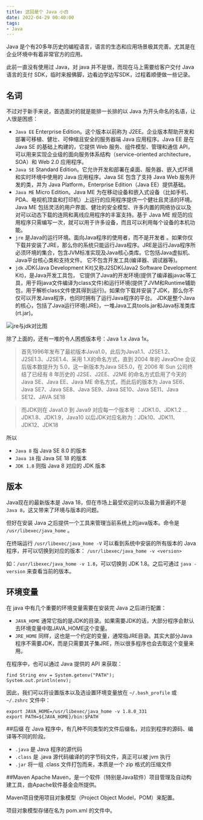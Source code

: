 ```yaml
---
title: 这回是个 Java 小白
date: 2022-04-29 00:40:00
tags: 
- Java
---
```


Java 是个有20多年历史的编程语言，语言的生态和应用场景极其完善。尤其是在企业环境中有着非常官方的应用。

此前一直没有使用过 Java，对 java 并不是很，而现在马上需要给客户交付 Java 语言的支付 SDK，临时来报佛脚，边看边学边写SDK，过程着顺便做一些记录。

## 名词
不过对于新手来说，首选面对的就是能排一长排的以 Java 为开头命名的名语，让人很是困惑：

- `Java EE` Enterprise Edition。这个版本以前称为 J2EE。企业版本帮助开发和部署可移植、健壮、可伸缩且安全的服务器端 Java 应用程序。Java EE 是在 Java SE 的基础上构建的，它提供 Web 服务、组件模型、管理和通信 API，可以用来实现企业级的面向服务体系结构（service-oriented architecture，SOA）和 Web 2.0 应用程序。
- `Java SE` Standard Edition。它允许开发和部署在桌面、服务器、嵌入式环境和实时环境中使用的 Java 应用程序。Java SE 包含了支持 Java Web 服务开发的类，并为 Java Platform，Enterprise Edition（Java EE）提供基础。
- `Java ME` Micro Edition。Java ME 为在移动设备和嵌入式设备（比如手机、PDA、电视机顶盒和打印机）上运行的应用程序提供一个健壮且灵活的环境。Java ME 包括灵活的用户界面、健壮的安全模型、许多内置的网络协议以及对可以动态下载的连网和离线应用程序的丰富支持。基于 Java ME 规范的应用程序只需编写一次，就可以用于许多设备，而且可以利用每个设备的本机功能。
- `jre` 是Java的运行环境。面向Java程序的使用者，而不是开发者 。如果你仅下载并安装了JRE，那么你的系统只能运行Java程序。JRE是运行Java程序所必须环境的集合，包含JVM标准实现及Java核心类库。它包括Java虚拟机、Java平台核心类和支持文件。 它不包含开发工具(编译器、调试器等)。
- `jdk` JDK(Java Development Kit)又称J2SDK(Java2 Software Development Kit)，是Java开发工具包， 它提供了Java的开发环境(提供了编译器javac等工具，用于将java文件编译为class文件)和运行环境(提供了JVM和Runtime辅助包，用于解析class文件使其得到运行)。如果你下载并安装了JDK，那么你不仅可以开发Java程序，也同时拥有了运行Java程序的平台。 JDK是整个Java的核心，包括了Java运行环境(JRE)，一堆Java工具tools.jar和Java标准类库 (rt.jar)。


![jre与jdk对比图](https://tva1.sinaimg.cn/large/e6c9d24egy1h1r10a12o9j20fk0b2t9r.jpg)


除了上面的，还有一堆的令人困惑版本号：Java 1.x Java 1x。

> 首先1996年发布了最初版本Java1.0，此后为Java1.1、J2SE1.2、J2SE1.3、J2SE1.4、采用 1.X的命名方式，直到 2004 年的 JavaOne 会议后版本数提升为 5.0，这一新版本为Java SE5.0，在 2006 年 Sun 公司终结了已经有 8 年历史的 J2SE、J2EE、J2ME 的命名方式启用了今天的 Java SE、Java EE、Java ME  命名方式，而此后的版本为 Java SE6、Java SE7、Java SE8、Java SE9、Java SE10、Java SE11、Java SE12、JAVA SE18

> 而JDK则在 Java1.0 到 Java9 对应每一个版本号 ：JDK1.0、JDK1.2 ... JDK1.8、JDK1.9，Java10 以后JDK对应名称为：JDk10、JDK11、JDK12、JDK18

所以
- `Java 8` 指 Java SE 8.0 的版本
- `Java 18` 指 Java SE 18 的版本 
- `JDK 1.8` 则指 Java 8 对应的 JDK 版本

## 版本
Java现在的最新版本是 Java 18，但在市场上最受欢迎的以及最为普遍的不是  `Java 8`，这又带来了环境与版本的问题。

但好在安装 Java 之后提供一个工具来管理当前系统上的java版本。命令是 `/usr/libexec/java_home` 。

在终端运行 `/usr/libexec/java_home -V` 可以看到系统中安装的所有版本的 Java  程序，并可以切换到对应的版本： `/usr/libexec/java_home -v <version>`

如：`/usr/libexec/java_home -v 1.8`，可以切换到 JDK 1.8。之后可通过 `java -version` 来查看当前的版本。

## 环境变量
在 java 中有几个重要的环境变量需要在安装完 Java 之后进行配置：
- `JAVA_HOME` 通常它指的是JDK的目录。如果需要JDK的话，大部分程序会默认去环境变量中取JAVA\_HOME这个变量。
- `JRE_HOME` 同样，这也是一个约定的变量，通常指JRE目录。其实大部分Java程序不需要JDK，而是只需要其子集JRE，所以很多程序也会去取这个变量来用。

在程序中，也可以通过 Java 提供的 API 来获取：


    find String env = System.getenv("PATH");
    System.out.println(env);


因此，我们可以将设置版本以及选设置环境变量放在 `~/.bash_profile` 或 `~/.zshrc` 文件中：


    export JAVA_HOME=/usr/libexec/java_home -v 1.8.0_331
    export PATH=${JAVA_HOME}/bin:$PATH


##后缀
在 Java 程序中，有几种不同类型的文件后缀名，对应到程序的源码、编译等不同的阶段。

- `.java` 是 Java 程序的源代码
- `.class` 是 .java 源代码编译的的字节码文件，真正可以被 jvm 执行
- `.jar` 将一组 .class 文件打包而来，本质是一个 zip 格式的压缩文件

##Maven
Apache Maven，是一个软件（特别是Java软件）项目管理及自动构建工具，由Apache软件基金会所提供。

Maven项目使用项目对象模型（Project Object Model，POM）来配置。

项目对象模型存储在名为 pom.xml 的文件中。
